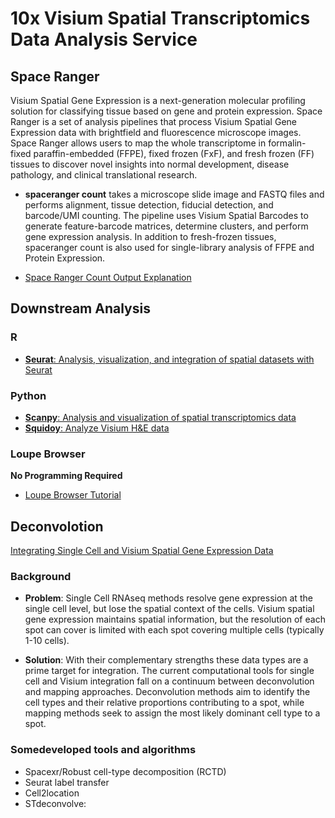 

# 10x Visium Spatial Transcriptomics  Data Analysis Service


## Space Ranger 

Visium Spatial Gene Expression is a next-generation molecular profiling solution for classifying tissue based on gene and protein expression. Space Ranger is a set of analysis pipelines that process Visium Spatial Gene Expression data with brightfield and fluorescence microscope images. Space Ranger allows users to map the whole transcriptome in formalin- fixed paraffin-embedded (FFPE), fixed frozen (FxF), and fresh frozen (FF) tissues to discover novel insights into normal development, disease pathology, and clinical translational research.

- **spaceranger count** takes a microscope slide image and FASTQ files and performs alignment, tissue detection, fiducial detection, and barcode/UMI counting. The pipeline uses Visium Spatial Barcodes to generate feature-barcode matrices, determine clusters, and perform gene expression analysis. In addition to fresh-frozen tissues, spaceranger count is also used for single-library analysis of FFPE and Protein Expression.

- [Space Ranger Count Output Explanation](https://github.com/Margery0011/Visium_CSO_Service/blob/main/visium_output.md)


## Downstream Analysis

### R

- [**Seurat**: Analysis, visualization, and integration of spatial datasets with Seurat
](https://satijalab.org/seurat/articles/spatial_vignette.html)

### Python

- [**Scanpy**: Analysis and visualization of spatial transcriptomics data](https://scanpy-tutorials.readthedocs.io/en/latest/spatial/basic-analysis.html)
-  [**Squidoy**: Analyze Visium H&E data](https://squidpy.readthedocs.io/en/stable/notebooks/tutorials/tutorial_visium_hne.html)

### Loupe Browser

**No Programming Required**
- [Loupe Browser Tutorial](https://www.10xgenomics.com/support/software/loupe-browser/tutorials/introduction/lb-navigation-for-spatial)

## Deconvolotion

[Integrating Single Cell and Visium Spatial Gene Expression Data](https://www.10xgenomics.com/resources/analysis-guides/integrating-single-cell-and-visium-spatial-gene-expression-data)

### Background

- **Problem**: Single Cell RNAseq methods resolve gene expression at the single cell level, but lose the spatial context of the cells. Visium spatial gene expression maintains spatial information, but the resolution of each spot can cover is limited with each spot covering multiple cells (typically 1-10 cells).
  
- **Solution**: With their complementary strengths these data types are a prime target for integration. The current computational tools for single cell and Visium integration fall on a continuum between deconvolution and mapping approaches. Deconvolution methods aim to identify the cell types and their relative proportions contributing to a spot, while mapping methods seek to assign the most likely dominant cell type to a spot.

### Somedeveloped tools and algorithms

- Spacexr/Robust cell-type decomposition (RCTD)
- Seurat label transfer
- Cell2location
- STdeconvolve: